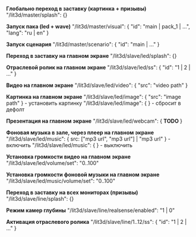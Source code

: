 **Глобально переход в заставку (картинка + призывы)**
"/lit3d/master/splash": {}

**Запуск пака (led + wave)**
"/lit3d/master/visual": { "id": "main | pack_1 | ...", "lang": "ru | en" }

**Запуск сценария**
"/lit3d/master/scenario": { "id": "main | ..." }

**Переход в заставку на главном экране**
"/lit3d/slave/led/splash": {}

**Отраслевой ролик на главном экране**
"/lit3d/slave/led/ss": { "id": "1 | 2 | ..." }

**Видео на главном экране**
"/lit3d/slave/led/video": { "src": "video path" }

**Картинка на главном экране**
"/lit3d/slave/led/image": { "src": "image path" } - установить картинку
"/lit3d/slave/led/image": { } - сбросит в дефолт

**Презентация на главном экране**
"/lit3d/slave/led/webcam": { **TODO** }

**Фоновая музыка в зале, через плеер на главном экране**
"/lit3d/slave/led/music": { src: ["mp3 url", "mp3 url"] | "mp3 url" } - включить
"/lit3d/slave/led/music": { } - выключить

**Установка громкости видео на главном экране**
"/lit3d/slave/led/volume/set": "0..100"

**Установка громкости фоновой музыки на главном экране**
"/lit3d/slave/led/music/volume/set": "0..100"

**Переход в заставку на всех мониторах (призывы)**
"/lit3d/slave/line/splash": {}

**Режим камер глубины**
"/lit3d/slave/line/realsense/enabled": "1 | 0"

**Активация отраслевого ролика**
"/lit3d/slave/line/1..12/ss": { "id": "1 | 2 | ..." }

